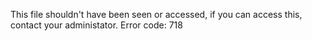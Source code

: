 This file shouldn't have been seen or accessed, if you can access this, contact your administator. 
Error code: 718
